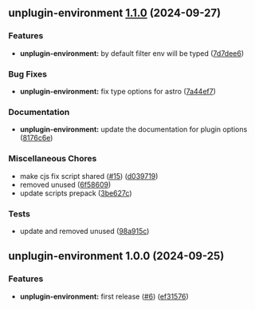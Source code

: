 ## unplugin-environment [1.1.0](https://github.com/r17x/js/compare/unplugin-environment@1.0.0...unplugin-environment@1.1.0) (2024-09-27)

### Features

* **unplugin-environment:** by default filter env will be typed ([7d7dee6](https://github.com/r17x/js/commit/7d7dee6e99cc6e524bd08b20449280e234aa9800))

### Bug Fixes

* **unplugin-environment:** fix type options for astro ([7a44ef7](https://github.com/r17x/js/commit/7a44ef7c444c668b3f18c5b947189821dc5bb4ea))

### Documentation

* **unplugin-environment:** update the documentation for plugin options ([8176c6e](https://github.com/r17x/js/commit/8176c6e2ba8b40aff169a0253a1511741d8c20b8))

### Miscellaneous Chores

* make cjs fix script shared ([#15](https://github.com/r17x/js/issues/15)) ([d039719](https://github.com/r17x/js/commit/d039719ab71ef70607b0ee326848b168d82e722e))
* removed unused ([6f58609](https://github.com/r17x/js/commit/6f5860934e987c39c7285e2c6d8af30a27f8da70))
* update scripts prepack ([3be627c](https://github.com/r17x/js/commit/3be627c7306515307aecaa5d1b7b8d064ba3431b))

### Tests

* update and removed unused ([98a915c](https://github.com/r17x/js/commit/98a915c8911f681e69dfa4da0fe5e7e56d8c4271))

## unplugin-environment 1.0.0 (2024-09-25)

### Features

* **unplugin-environment:** first release ([#6](https://github.com/r17x/js/issues/6)) ([ef31576](https://github.com/r17x/js/commit/ef3157658ff6c0e40ec17a7856c7e476bc62213f))
